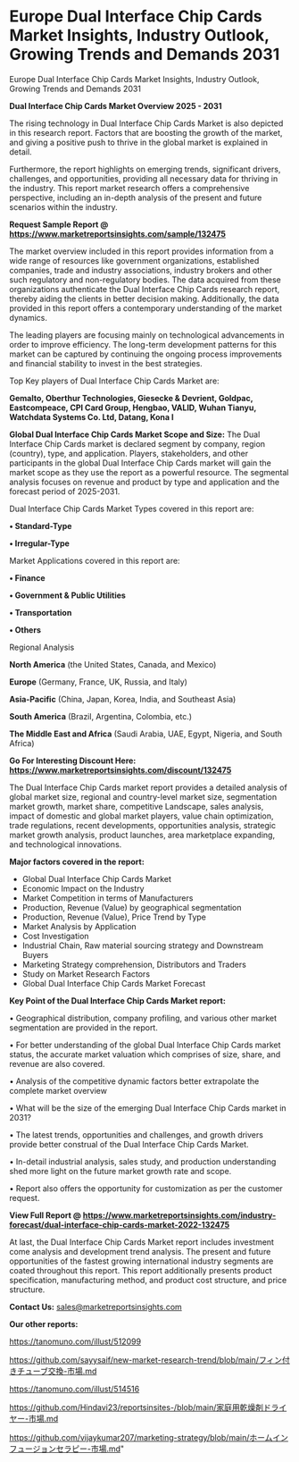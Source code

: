 # Europe Dual Interface Chip Cards Market Insights, Industry Outlook, Growing Trends and Demands 2031
Europe Dual Interface Chip Cards Market Insights, Industry Outlook, Growing Trends and Demands 2031

<Strong> Dual Interface Chip Cards Market Overview 2025 - 2031</strong>

The rising technology in Dual Interface Chip Cards Market is also depicted in this research report. Factors that are boosting the growth of the market, and giving a positive push to thrive in the global market is explained in detail.

Furthermore, the report highlights on emerging trends, significant drivers, challenges, and opportunities, providing all necessary data for thriving in the industry. This report market research offers a comprehensive perspective, including an in-depth analysis of the present and future scenarios within the industry.

<strong>Request Sample Report @ <a href=https://www.marketreportsinsights.com/sample/132475>https://www.marketreportsinsights.com/sample/132475</a></strong>

The market overview included in this report provides information from a wide range of resources like government organizations, established companies, trade and industry associations, industry brokers and other such regulatory and non-regulatory bodies. The data acquired from these organizations authenticate the Dual Interface Chip Cards research report, thereby aiding the clients in better decision making. Additionally, the data provided in this report offers a contemporary understanding of the market dynamics.

The leading players are focusing mainly on technological advancements in order to improve efficiency. The long-term development patterns for this market can be captured by continuing the ongoing process improvements and financial stability to invest in the best strategies.

Top Key players of Dual Interface Chip Cards Market are:

<strong>Gemalto, Oberthur Technologies, Giesecke & Devrient, Goldpac, Eastcompeace, CPI Card Group, Hengbao, VALID, Wuhan Tianyu, Watchdata Systems Co. Ltd, Datang, Kona I</strong>

<strong><b>Global Dual Interface Chip Cards Market Scope and Size:</b></strong>
The Dual Interface Chip Cards market is declared segment by company, region (country), type, and application. Players, stakeholders, and other participants in the global Dual Interface Chip Cards market will gain the market scope as they use the report as a powerful resource. The segmental analysis focuses on revenue and product by type and application and the forecast period of 2025-2031.

Dual Interface Chip Cards Market Types covered in this report are:

<strong>• Standard-Type

• Irregular-Type</strong>

Market Applications covered in this report are:

<strong>• Finance

• Government & Public Utilities

• Transportation

• Others</strong> 

Regional Analysis

<strong>North America</strong> (the United States, Canada, and Mexico)

<strong>Europe</strong> (Germany, France, UK, Russia, and Italy)

<strong>Asia-Pacific</strong> (China, Japan, Korea, India, and Southeast Asia)

<strong>South America</strong> (Brazil, Argentina, Colombia, etc.)

<strong>The Middle East and Africa</strong> (Saudi Arabia, UAE, Egypt, Nigeria, and South Africa)

<strong>Go For Interesting Discount Here: <a href=https://www.marketreportsinsights.com/discount/132475>https://www.marketreportsinsights.com/discount/132475</a></strong>

The Dual Interface Chip Cards market report provides a detailed analysis of global market size, regional and country-level market size, segmentation market growth, market share, competitive Landscape, sales analysis, impact of domestic and global market players, value chain optimization, trade regulations, recent developments, opportunities analysis, strategic market growth analysis, product launches, area marketplace expanding, and technological innovations.

<strong><b>Major factors covered in the report:</b></strong>
<ul>
  <li>Global Dual Interface Chip Cards Market </li>
  <li>Economic Impact on the Industry</li>
  <li>Market Competition in terms of Manufacturers</li>
  <li>Production, Revenue (Value) by geographical segmentation</li>
  <li>Production, Revenue (Value), Price Trend by Type</li>
  <li>Market Analysis by Application</li>
  <li>Cost Investigation</li>
  <li>Industrial Chain, Raw material sourcing strategy and Downstream Buyers</li>
  <li>Marketing Strategy comprehension, Distributors and Traders</li>
  <li>Study on Market Research Factors</li>
  <li>Global Dual Interface Chip Cards Market Forecast</li>
</ul>

<strong><b>Key Point of the Dual Interface Chip Cards Market report:</b></strong>

• Geographical distribution, company profiling, and various other market segmentation are provided in the report.

• For better understanding of the global Dual Interface Chip Cards market status, the accurate market valuation which comprises of size, share, and revenue are also covered.

• Analysis of the competitive dynamic factors better extrapolate the complete market overview

• What will be the size of the emerging Dual Interface Chip Cards market in 2031?

• The latest trends, opportunities and challenges, and growth drivers provide better construal of the Dual Interface Chip Cards Market.

• In-detail industrial analysis, sales study, and production understanding shed more light on the future market growth rate and scope.

• Report also offers the opportunity for customization as per the customer request.

<strong><b>View Full Report @ <a href=https://www.marketreportsinsights.com/industry-forecast/dual-interface-chip-cards-market-2022-132475>https://www.marketreportsinsights.com/industry-forecast/dual-interface-chip-cards-market-2022-132475</a></b></strong>


At last, the Dual Interface Chip Cards Market report includes investment come analysis and development trend analysis. The present and future opportunities of the fastest growing international industry segments are coated throughout this report. This report additionally presents product specification, manufacturing method, and product cost structure, and price structure.

<strong>Contact Us:</strong>
sales@marketreportsinsights.com

<strong>Our other reports:</strong>

<a href=https://tanomuno.com/illust/512099>https://tanomuno.com/illust/512099</a>

<a href=https://github.com/sayysaif/new-market-research-trend/blob/main/フィン付きチューブ交換-市場.md>https://github.com/sayysaif/new-market-research-trend/blob/main/フィン付きチューブ交換-市場.md</a>

<a href=https://tanomuno.com/illust/514516>https://tanomuno.com/illust/514516</a>

<a href=https://github.com/Hindavi23/reportsinsites-/blob/main/家庭用乾燥剤ドライヤー-市場.md>https://github.com/Hindavi23/reportsinsites-/blob/main/家庭用乾燥剤ドライヤー-市場.md</a>

<a href=https://github.com/vijaykumar207/marketing-strategy/blob/main/ホームインフュージョンセラピー-市場.md>https://github.com/vijaykumar207/marketing-strategy/blob/main/ホームインフュージョンセラピー-市場.md</a>"
